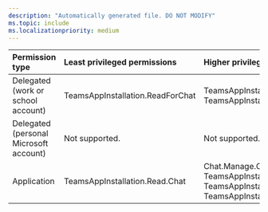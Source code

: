```yaml
---
description: "Automatically generated file. DO NOT MODIFY"
ms.topic: include
ms.localizationpriority: medium
---
```


|Permission type|Least privileged permissions|Higher privileged permissions|
|:---|:---|:---|
|Delegated (work or school account)|TeamsAppInstallation.ReadForChat|TeamsAppInstallation.ReadWriteSelfForChat, TeamsAppInstallation.ReadWriteForChat|
|Delegated (personal Microsoft account)|Not supported.|Not supported.|
|Application|TeamsAppInstallation.Read.Chat|Chat.Manage.Chat, TeamsAppInstallation.ReadForChat.All, TeamsAppInstallation.ReadWriteForChat.All, TeamsAppInstallation.ReadWriteSelfForChat.All|


